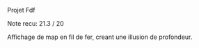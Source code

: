 Projet Fdf

Note recu: 21.3 / 20

Affichage de map en fil de fer, creant une illusion de profondeur.
